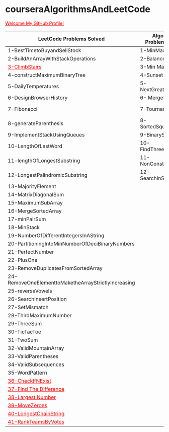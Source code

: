 # courseraAlgorithmsAndLeetCode
<a href="https://github.com/hygiei4" style="color:red">Welcome My GitHub Profile!</a>

| LeetCode Problems Solved  | AlgoExpert Problems Solved | Coursera Implementation| Coursera Assignment |
| ----------------- | ------------- | ------------- | ------------- |
| 1-BestTimetoBuyandSellStock   | 1-MinMaxStack  | 1- Knuth | 1- Deque |
| 2-BuildAnArrayWithStackOperations  |2-Balanced Brackets  | 2- Queue |
| <a href="https://leetcode.com/problems/climbing-stairs/" style="color:red">3-ClimbStairs</a>  | 3-Min Max Stack | 3- QuickFind |
| 4-constructMaximumBinaryTree  | 4-Sunset Views | 4- QuickUnion |
| 5-DailyTemperatures  | 5- NextGreaterElement | 5- ResizingArray |
| 6-DesignBrowserHistory  | 6- MergeSort | 6-Stack |
| 7-Fibonacci  | 7-TournamentWinner |7-SuccessorWithDelete |
| 8-generateParenthesis  | 8-SortedSquaredArray | 8- TwoStack | 
| 9-ImplementStackUsingQueues  |9-BinarySearch | 9-UnionFind |
| 10-LengthOfLastWord  |10-FindThreeLargNumb| 10-SelectionSort |
| 11-lengthOfLongestSubstring  |11-NonConstChange | 11-InsertionSort | 
| 12-LongestPalindromicSubstring  | 12-SearchInSortedMatrix | 12-ShellSort |
| 13-MajorityElement  | |13- KnuthShuffle |
| 14-MatrixDiagonalSum  | | 14-MergeSort |
| 15-MaximumSubArray  |
| 16-MergeSortedArray  |
| 17-minPairSum  |
| 18-MinStack  |
| 19-NumberOfDifferentIntegersInAString  |
| 20-PartitioningIntoMinNumberOfDeciBinaryNumbers  |
| 21-PerfectNumber  |
| 22-PlusOne  |
| 23-RemoveDuplicatesFromSortedArray  |
| 24-RemoveOneElementtoMaketheArrayStrictlyIncreasing  |
| 25-reverseVowels  |
| 26-SearchInsertPosition  |
| 27-SetMismatch  |
| 28-ThirdMaximumNumber  |
| 29-ThreeSum  |
| 30-TicTacToe  |
| 31-TwoSum  |
| 32-ValidMountainArray  |
| 33-ValidParentheses  |
| 34-ValidSubsequences  |
| 35-WordPattern  |
| <a href="https://leetcode.com/problems/check-if-n-and-its-double-exist/" style="color:red">36-CheckIfNExist</a> |
| <a href="https://leetcode.com/problems/find-the-difference/" style="color:red">37-Find The Difference</a> |
| <a href="https://leetcode.com/problems/largest-number/" style="color:red">38-Largest Number</a> |
| <a href="https://leetcode.com/problems/move-zeroes/" style="color:red">39-MoveZeroes</a> |
| <a href="https://leetcode.com/problems/longest-string-chain/" style="color:red">40-LongestChainString</a> |
| <a href="https://leetcode.com/problems/rank-teams-by-votes/" style="color:red">41-RankTeamsByVotes</a> |






